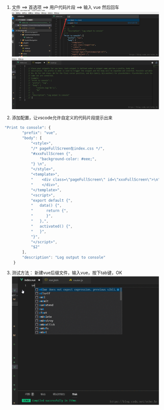 1. 文件 ==> 首选项 ==> 用户代码片段 ==> 输入  vue 然后回车
![Vue模板-1](img/Vue模板-1.png)
![Vue模板-2](img/Vue模板-2.png)

2.  添加配置，让vscode允许自定义的代码片段提示出来
```js
"Print to console": {
        "prefix": "vue",
        "body": [
			"<style>",
			"/* pageFullScreen在index.css */",
			"#xxxFullScreen {",
				"background-color: #eee;",
			"} \n",
            "</style>",
            "<template>",
            "    <div class=\"pageFullScreen\" id=\"xxxFullScreen\">\n",
            "    </div>",
            "</template>",
            "<script>",
            "export default {",
            "   data() {",
            "      return {",
			"      }",
			"   },",
			"   activated() {",
			"   }",
			"}",
			"</script>",
            "$2"
        ],
        "description": "Log output to console"
    }
```
3. 测试方法： 新建vue后缀文件，输入vue，按下tab键，OK
![Vue模板-3](img/Vue模板-3.gif)